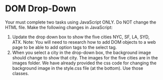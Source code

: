 # DOM Drop-Down

Your must complete two tasks using JavaScript ONLY. Do NOT change the HTML file. Make the following changes in JavaScript:
1. Update the drop down box to show the five cities NYC, SF, LA, SYD, ATX. Note: You will need to research how to add DOM objects to a web page to be able to add option tags to the select tag.
2. When you select a city in the drop-down box, the background image should change to show that city. The images for the five cities are in the images folder. We have already provided the css code for changing the background image in the style.css file (at the bottom). Use those classes.
